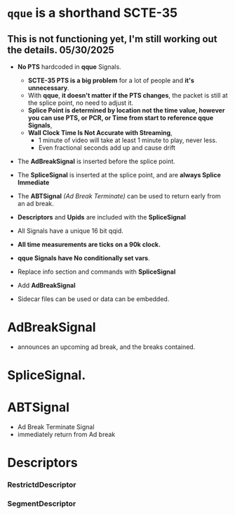 # `qque`  is a shorthand SCTE-35 
## This is not functioning yet, I'm still working out the details. 05/30/2025

* __No PTS__ hardcoded in  __qque__  Signals.
  * __SCTE-35 PTS is a big problem__ for a lot of people and __it's unnecessary__.
  * With __qque__, __it doesn't matter if the PTS changes__, the packet is still at the splice point, no need to adjust it.
  * __Splice Point is determined by location not the time value, however you can use PTS, or PCR, or Time from start to reference qque Signals__,
  * __Wall Clock Time Is Not Accurate with Streaming__,
      * 1 minute of video will take at least 1 minute to play, never less.
      * Even fractional seconds add up and cause drift      
* The __AdBreakSignal__ is inserted before the splice point.
* The __SpliceSignal__ is inserted at the splice point, and are __always Splice Immediate__
* The __ABTSignal__ _(Ad Break Terminate)_ can be used to return early from an ad break.
* __Descriptors__ and __Upids__ are included with the __SpliceSignal__
* All Signals have a unique 16 bit qqid.
* __All time measurements are ticks on a 90k clock.__ 
* __qque Signals have No conditionally set vars__.

* Replace info section and commands with __SpliceSignal__

* Add __AdBreakSignal__

* Sidecar files can be used or data can be embedded.

# AdBreakSignal  

* announces an upcoming ad break, and the breaks contained.


# SpliceSignal.

# ABTSignal
* Ad Break Terminate Signal
* immediately return from Ad break

# Descriptors

### RestrictdDescriptor


### SegmentDescriptor
